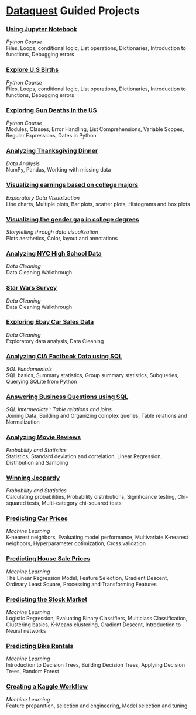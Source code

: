 # [Dataquest](https://www.dataquest.io) Guided Projects

### [Using Jupyter Notebook]()
*Python Course*  
Files, Loops, conditional logic, List operations, Dictionaries, Introduction to functions, Debugging errors

### [Explore U.S Births](https://github.com/tsunghanwu/Dataquest/blob/master/Explore%20US%20Births/US_births.ipynb)
*Python Course*  
Files, Loops, conditional logic, List operations, Dictionaries, Introduction to functions, Debugging errors

### [Exploring Gun Deaths in the US](https://github.com/tsunghanwu/Dataquest/blob/master/Exploring%20Gun%20Deaths%20in%20the%20US/gun_deaths.ipynb)
*Python Course*  
Modules, Classes, Error Handling, List Comprehensions, Variable Scopes, Regular Expressions, Dates in Python

### [Analyzing Thanksgiving Dinner](https://github.com/tsunghanwu/Dataquest/blob/master/Analyzing%20Thanksgiving%20Dinner/thanksgiving.ipynb)
*Data Analysis*  
NumPy, Pandas, Working with missing data

### [Visualizing earnings based on college majors](https://github.com/tsunghanwu/Dataquest/blob/master/Visualizing%20Earnings%20Based%20on%20College%20Majors/earnings_majors.ipynb)
*Exploratory Data Visualization*  
Line charts, Multiple plots, Bar plots, scatter plots, Histograms and box plots

### [Visualizing the gender gap in college degrees](https://github.com/tsunghanwu/Dataquest/blob/master/Visualizing%20The%20Gender%20Gap%20In%20College%20Degrees/college_gender_gap.ipynb)
*Storytelling through data visualization*  
Plots aesthetics, Color, layout and annotations

### [Analyzing NYC High School Data](https://github.com/tsunghanwu/Dataquest/blob/master/Analyzing%20NYC%20High%20School%20Data/NYC_schools.ipynb)
*Data Cleaning*  
Data Cleaning Walkthrough

### [Star Wars Survey](https://github.com/tsunghanwu/Dataquest/blob/master/Star%20Wars%20Survey/Star_Wars_survey.ipynb)
*Data Cleaning*  
Data Cleaning Walkthrough

### [Exploring Ebay Car Sales Data]()
*Data Cleaning*  
Exploratory data analysis, Data Cleaning

### [Analyzing CIA Factbook Data using SQL]()
*SQL Fundamentals*  
SQL basics, Summary statistics, Group summary statistics, Subqueries, Querying SQLite from Python

### [Answering Business Questions using SQL]()
*SQL Intermediate : Table relations and joins*  
Joining Data, Building and Organizing complex queries, Table relations and Normalization

### [Analyzing Movie Reviews](https://github.com/tsunghanwu/Dataquest/blob/master/Analyzing%20Movie%20Reviews/movie.ipynb)
*Probability and Statistics*  
Statistics, Standard deviation and correlation, Linear Regression, Distribution and Sampling

### [Winning Jeopardy](https://github.com/tsunghanwu/Dataquest/blob/master/Winning%20Jeopardy/Jeopardy.ipynb)
*Probability and Statistics*  
Calculating probabilities, Probability distributions, Significance testing, Chi-squared tests, Multi-category chi-squared tests

### [Predicting Car Prices](https://github.com/tsunghanwu/Dataquest/blob/master/Predicting%20Car%20Prices/car_prices.ipynb)
*Machine Learning*  
K-nearest neighbors, Evaluating model performance, Multivariate K-nearest neighbors, Hyperparameter optimization, Cross validation

### [Predicting House Sale Prices](https://github.com/tsunghanwu/Dataquest/blob/master/Predicting%20House%20Sale%20Prices/house_sale_prices.ipynb)
*Machine Learning*  
The Linear Regression Model, Feature Selection, Gradient Descent, Ordinary Least Square, Processing and Transforming Features

### [Predicting the Stock Market](https://github.com/tsunghanwu/Dataquest/blob/master/Predicting%20the%20stock%20market/predict_stock.py)
*Machine Learning*  
Logistic Regression, Evaluating Binary Classifiers, Multiclass Classification, Clustering basics, K-Means clustering, Gradient Descent, Introduction to Neural networks

### [Predicting Bike Rentals](https://github.com/tsunghanwu/Dataquest/blob/master/Predicting%20Bike%20Rentals/bike_rentals.ipynb)
*Machine Learning*  
Introduction to Decision Trees, Building Decision Trees, Applying Decision Trees, Random Forest

### [Creating a Kaggle Workflow](https://github.com/tsunghanwu/Dataquest/blob/master/Creating%20a%20Kaggle%20Workflow/Titanic.ipynb)
*Machine Learning*  
Feature preparation, selection and engineering, Model selection and tuning
